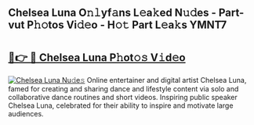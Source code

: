 ## Chelsea Luna O𝚗𝚕yf𝚊ns L𝚎a𝚔ed N𝚞𝚍es - Part-vut P𝚑𝚘tos Vi𝚍𝚎o - H𝚘𝚝 Part L𝚎a𝚔s YMNT7

# <h2><a href="http://kf1w33s.oniu.top/?m=Chelsea+Luna">🔗👉 🔴 Chelsea Luna P𝚑ot𝚘𝚜 V𝚒d𝚎o</a></h2>

[![Chelsea Luna Nu𝚍e𝚜](https://i.imgur.com/0qMVB7G.gif)](http://kf1w33s.oniu.top/?m=Chelsea+Luna)
Online entertainer and digital artist Chelsea Luna, famed for creating and sharing dance and lifestyle content via solo and collaborative dance routines and short videos. Inspiring public speaker Chelsea Luna, celebrated for their ability to inspire and motivate large audiences.  
